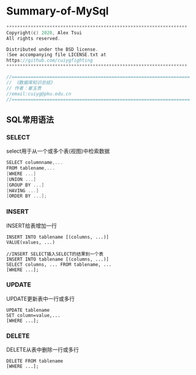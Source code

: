 # Summary-of-MySql

```c++
*******************************************************************
Copyright(c) 2020, Alex Tsui
All rights reserved.

Distributed under the BSD license.
(See accompanying file LICENSE.txt at
https://github.com/cuiygfighting 
*******************************************************************

//==================================================================
// 《数据库知识总结》
// 作者：崔玉贵
//email:cuiyg@pku.edu.cn
//==================================================================
```

## SQL常用语法

### SELECT

select用于从一个或多个表(视图)中检索数据

```c++
SELECT columnname,...
FROM tablename,...
[WHERE ...]
[UNION ...]
[GROUP BY ...]
[HAVING ...]
[ORDER BY ...];
```

### INSERT

INSERT给表增加一行

```
INSERT INTO tablename [(columns, ...)]
VALUE(values, ...)

//INSERT SELECT插入SELECT的结果到一个表
INSERT INTO tablename [(columns, ...)]
SELECT columns, ... FROM tablename, ...
[WHERE ...];
```

### UPDATE

UPDATE更新表中一行或多行

```
UPDATE tablename
SET column=value,...
[WHERE ...];
```

### DELETE

DELETE从表中删除一行或多行

```
DELETE FROM tablename
[WHERE ...];
```

